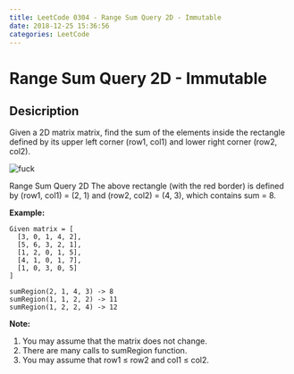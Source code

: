 ```yaml
---
title: LeetCode 0304 - Range Sum Query 2D - Immutable
date: 2018-12-25 15:36:56
categories: LeetCode
---
```

# Range Sum Query 2D - Immutable

<!--more-->

## Desicription

Given a 2D matrix matrix, find the sum of the elements inside the rectangle defined by its upper left corner (row1, col1) and lower right corner (row2, col2).

![fuck](https://leetcode.com/static/images/courses/range_sum_query_2d.png)

Range Sum Query 2D
The above rectangle (with the red border) is defined by (row1, col1) = (2, 1) and (row2, col2) = (4, 3), which contains sum = 8.

**Example:**

```
Given matrix = [
  [3, 0, 1, 4, 2],
  [5, 6, 3, 2, 1],
  [1, 2, 0, 1, 5],
  [4, 1, 0, 1, 7],
  [1, 0, 3, 0, 5]
]

sumRegion(2, 1, 4, 3) -> 8
sumRegion(1, 1, 2, 2) -> 11
sumRegion(1, 2, 2, 4) -> 12
```

**Note:**

1. You may assume that the matrix does not change.
2. There are many calls to sumRegion function.
3. You may assume that row1 ≤ row2 and col1 ≤ col2.